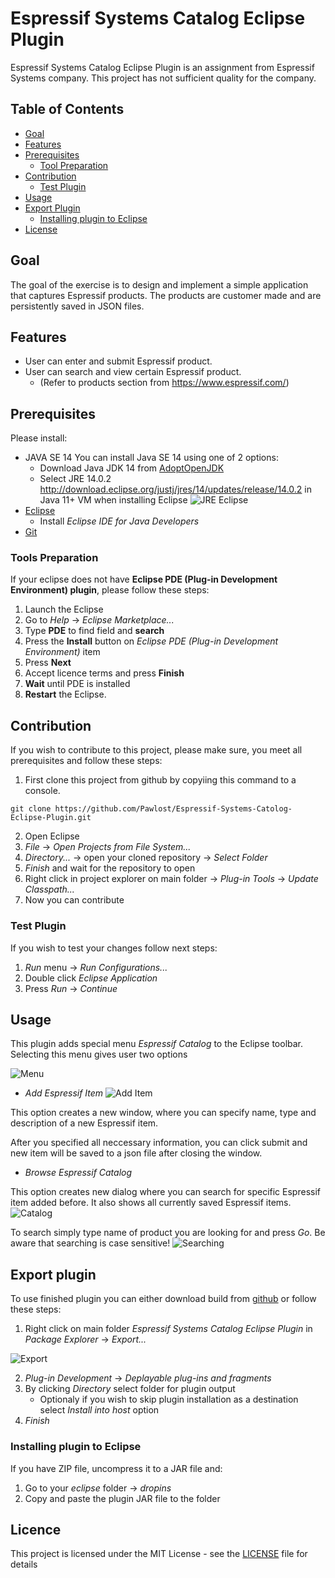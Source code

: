 # Espressif Systems Catalog Eclipse Plugin
Espressif Systems Catalog Eclipse Plugin is an assignment from Espressif Systems company. 
This project has not sufficient quality for the company.

## Table of Contents
* [Goal](#goal)
* [Features](#features)
* [Prerequisites](#prerequisites)
    * [Tool Preparation](#tool-preparation)
* [Contribution](#contribution)
    * [Test Plugin](#test-plugin)
* [Usage](#usage)
* [Export Plugin](#export-plugin)
    * [Installing plugin to Eclipse](#installing-plugin-to-eclipse)
* [License](#license)

## Goal
The goal of the exercise is to design and implement a simple application that captures Espressif products.
The products are customer made and are persistently saved in JSON files.

## Features
* User can enter and submit Espressif product.
* User can search and view certain Espressif product. 
    * (Refer to products section from https://www.espressif.com/)

## Prerequisites
Please install:
* JAVA SE 14
You can install Java SE 14 using one of 2 options:
    *  Download Java JDK 14 from [AdoptOpenJDK](https://adoptopenjdk.net/)
    *  Select JRE 14.0.2 http://download.eclipse.org/justj/jres/14/updates/release/14.0.2 in Java 11+ VM when installing Eclipse
![JRE Eclipse](https://github.com/Pawlost/Espressif-Systems-Catolog-Eclipse-Plugin/blob/main/screenshots/eclipsejre.png)
* [Eclipse](https://www.eclipse.org/downloads/)
    * Install *Eclipse IDE for Java Developers* 
* [Git](https://git-scm.com/downloads)

### Tools Preparation
If your eclipse does not have **Eclipse PDE (Plug-in Development Environment) plugin**, please follow these steps:
1)   Launch the Eclipse
2)   Go to *Help* -> *Eclipse Marketplace...*
3)   Type **PDE** to find field and **search**
4)   Press the **Install** button on *Eclipse PDE (Plug-in Development Environment)* item
5)  Press **Next**
6)  Accept licence terms and press **Finish**
7)  **Wait** until PDE is installed
8) **Restart** the Eclipse. 

## Contribution
If you wish to contribute to this project, please make sure, you meet all prerequisites and follow these steps:

1)  First clone this project from github by copyiing this command to a console.
```
git clone https://github.com/Pawlost/Espressif-Systems-Catolog-Eclipse-Plugin.git
```
2) Open Eclipse
3) *File* -> *Open Projects from File System...*
4) *Directory...* -> open your cloned repository -> *Select Folder*
5) *Finish* and wait for the repository to open
6) Right click in project explorer on main folder -> *Plug-in Tools* -> *Update Classpath...*
8) Now you can contribute

### Test Plugin
If you wish to test your changes follow next steps:
1) *Run* menu -> *Run Configurations...*
2) Double click *Eclipse Application*
3) Press *Run* -> *Continue*

## Usage
This plugin adds special menu *Espressif Catalog* to the Eclipse toolbar.
Selecting this menu gives user two options

![Menu](https://github.com/Pawlost/Espressif-Systems-Catolog-Eclipse-Plugin/blob/main/screenshots/catalogMenu.png)

*  *Add Espressif Item*
![Add Item](https://github.com/Pawlost/Espressif-Systems-Catolog-Eclipse-Plugin/blob/main/screenshots/addItem.PNG)

This option creates a new window, where you can specify name, type and description of a new Espressif item.

After you specified all neccessary information, you can click submit and new item will be saved to a json file after closing the window.

* *Browse Espressif Catalog*

This option creates new dialog where you can search for specific Espressif item added before. It also shows all currently saved Espressif items.
![Catalog](https://github.com/Pawlost/Espressif-Systems-Catolog-Eclipse-Plugin/blob/main/screenshots/Catalog.PNG)

To search simply type name of product you are looking for and press *Go*.
Be aware that searching is case sensitive!
![Searching](https://github.com/Pawlost/Espressif-Systems-Catolog-Eclipse-Plugin/blob/main/screenshots/Searching.PNG)

## Export plugin
To use finished plugin you can either download build from [github](https://github.com/Pawlost/Espressif-Systems-Catolog-Eclipse-Plugin/releases) or follow these steps:
1) Right click on main folder *Espressif Systems Catalog Eclipse Plugin* in *Package Explorer* -> *Export...*

![Export](https://github.com/Pawlost/Espressif-Systems-Catolog-Eclipse-Plugin/blob/main/screenshots/export.png)

2) *Plug-in Development* -> *Deplayable plug-ins and fragments*
3) By clicking *Directory* select folder for plugin output
    * Optionaly if you wish to skip plugin installation as a destination select *Install into host* option
4) *Finish*

### Installing plugin to Eclipse
If you have ZIP file, uncompress it to a JAR file and:
1) Go to your *eclipse* folder -> *dropins*
2) Copy and paste the plugin JAR file to the folder

## Licence
This project is licensed under the MIT License - see the [LICENSE](LICENSE) file for details